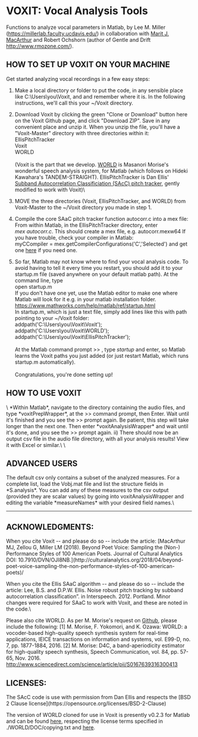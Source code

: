 # VOXIT: Vocal Analysis Tools
Functions to analyze vocal parameters in Matlab, by Lee M. Miller (https://millerlab.faculty.ucdavis.edu/) in collaboration with [Marit J. MacArthur](https://writing.ucdavis.edu/people/mjmacart/) and Robert Ochshorn (author of Gentle and Drift http://www.rmozone.com/).

<h2>HOW TO SET UP VOXIT ON YOUR MACHINE</h2>
Get started analyzing vocal recordings in a few easy steps:

1) Make a local directory or folder to put the code, in any sensible place like C:\Users\you\Voxit, and and remember where it is. In the following instructions, we'll call this your ~/Voxit directory.

2) Download Voxit by clicking the green "Clone or Download" button here on the Voxit Github page, and click "Download ZIP". Save in any convenient place and unzip it. When you unzip the file, you'll have a "Voxit-Master" directory with three directories within it:\
EllisPitchTracker\
Voxit\
WORLD\
\
(Voxit is the part that we develop. [WORLD](http://www.kki.yamanashi.ac.jp/~mmorise/world/english/download.html) is Masanori Morise's wonderful speech analysis system, for Matlab (which follows on Hideki Kawahara's TANDEM-STRAIGHT). EllisPitchTracker is Dan Ellis' [Subband Autocorrelation Classificiation (SAcC) pitch tracker](https://github.com/dpwe/SAcC), gently modified to work with Voxit)\

3) MOVE the three directories (Voxit, EllisPitchTracker, and WORLD) from Voxit-Master to the ~/Voxit directory you made in step 1.

4) Compile the core SAaC pitch tracker function autocorr.c into a mex file: From within Matlab, in the EllisPitchTracker directory, enter\
  *mex autocorr.c*. This should create a mex file, e.g. autocorr.mexw64
If you have trouble, check your compiler in Matlab:\
  myCCompiler = mex.getCompilerConfigurations('C','Selected')
		and get one [here](https://www.mathworks.com/support/compilers.html) if you need one.

5) So far, Matlab may not know where to find your vocal analysis code. To avoid having to tell it every time you restart, you should add it to your startup.m file (saved anywhere on your default matlab path). At the command line, type\
  open startup.m\
If you don't have one yet, use the Matlab editor to make one where Matlab will look for it e.g. in your matlab installation folder. https://www.mathworks.com/help/matlab/ref/startup.html \
In startup.m, which is just a text file, simply add lines like this with path pointing to your ~/Voxit folder:\
addpath('C:\Users\you\Voxit\Voxit');\
addpath('C:\Users\you\Voxit\WORLD');\
addpath('C:\Users\you\Voxit\EllisPitchTracker');\
\
At the Matlab command prompt >> , type *startup* and enter, so Matlab learns the Voxit paths you just added (or just restart Matlab, which runs startup.m automatically).\
\
Congratulations, you're done setting up!  


<h2>HOW TO USE VOXIT</h2>
<h2For each set of audio files you want to analyze:</h2>
\
*Within Matlab*, navigate to the directory containing the audio files, and type *voxitPrepWrapper*, at the >> command prompt, then Enter. Wait until it's finished and you see the >> prompt again. Be patient, this step will take longer than the next one. Then enter *voxitAnalysisWrapper* and wait until it's done, and you see the >> prompt again.  
ii) There should now be an output csv file in the audio file directory, with all your analysis results! View it with Excel or similar.\
\

<h2>ADVANCED USERS</h2>
The default csv only contains a subset of the analyzed measures. For a complete list, load the Vobj.mat file and list the structure fields in *S.analysis*. You can add any of these measures to the csv output (provided they are scalar values) by going into voxitAnalysisWrapper and editing the variable *measureNames* with your desired field names.\

___________________________________________________________________
<h2>ACKNOWLEDGMENTS:</h2>
When you cite Voxit -- and please do so -- include the article:
[MacArthur MJ, Zellou G, Miller LM (2018). Beyond Poet Voice: Sampling the (Non-) Performance Styles of 100 American Poets. Journal of Cultural Analytics DOI: 10.7910/DVN/OJI8NB.](http://culturalanalytics.org/2018/04/beyond-poet-voice-sampling-the-non-performance-styles-of-100-american-poets)/

When you cite the Ellis SAaC algorithm --  and please do so --  include the article:
Lee, B.S. and D.P.W. Ellis. Noise robust pitch tracking by subband autocorrelation classification”. in Interspeech. 2012. Portland. Minor changes were required for SAaC to work with Voxit, and these are noted in the code.\

Please also cite WORLD. As per M. Morise's request on [Github](https://github.com/mmorise/World), please include the following:
[1] M. Morise, F. Yokomori, and K. Ozawa: WORLD: a vocoder-based high-quality speech synthesis system for real-time applications, IEICE transactions on information and systems, vol. E99-D, no. 7, pp. 1877-1884, 2016.
[2] M. Morise: D4C, a band-aperiodicity estimator for high-quality speech synthesis, Speech Communication, vol. 84, pp. 57-65, Nov. 2016. http://www.sciencedirect.com/science/article/pii/S0167639316300413

<h2>LICENSES:</h2>
The SAcC code is use with permission from Dan Ellis and respects the [BSD 2 Clause license](https://opensource.org/licenses/BSD-2-Clause)

The version of WORLD cloned for use in Voxit is presently v0.2.3 for Matlab and can be found [here](http://www.kki.yamanashi.ac.jp/~mmorise/world/english/download.html), respecting the license terms specified in ./WORLD/DOC/copying.txt and [here](https://github.com/mmorise/World/blob/master/LICENSE.txt).  


